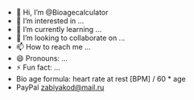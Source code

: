 - 👋 Hi, I’m @Bioagecalculator
- 👀 I’m interested in ...
- 🌱 I’m currently learning ...
- 💞️ I’m looking to collaborate on ...
- 📫 How to reach me ...
- 😄 Pronouns: ...
- ⚡ Fun fact: ...
- Bio age formula: heart rate at rest [BPM] / 60 * age
- PayPal zabiyakod@mail.ru

<!---
Bioagecalculator/Bioagecalculator is a ✨ special ✨ repository because its `README.md` (this file) appears on your GitHub profile.
You can click the Preview link to take a look at your changes.
--->
